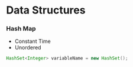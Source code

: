 # Data Structures

### Hash Map
* Constant Time
* Unordered

```java
HashSet<Integer> variableName = new HashSet();
```
